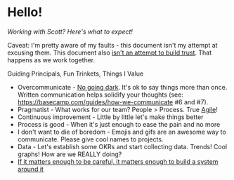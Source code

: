 # Hello!
*Working with Scott? Here's what to expect!*

Caveat: I'm pretty aware of my faults - this document isn't my attempt at excusing them. This document also [isn't an attempt to build trust](https://medium.com/@skamille/i-hate-manager-readmes-20a0dd9a70d0). That happens as we work together.

Guiding Principals, Fun Trinkets, Things I Value
* Overcommunicate - [No going dark](https://blog.codinghorror.com/dont-go-dark/). It's ok to say things more than once. Written communication helps solidify your thoughts (see: https://basecamp.com/guides/how-we-communicate #6 and #7).
* Pragmatist - What works for our team? People > Process. True [Agile](https://agilemanifesto.org/)!
* Continuous improvement - Little by little let's make things better
* Process is good - When it's just enough to ease the pain and no more
* I don't want to die of boredom - Emojis and gifs are an awesome way to communicate. Please give cool names to projects.
* Data - Let's establish some OKRs and start collecting data. Trends! Cool graphs! How are we REALLY doing?
* [If it matters enough to be careful, it matters enough to build a system around it](https://seths.blog/2018/11/quality-and-effort/)
